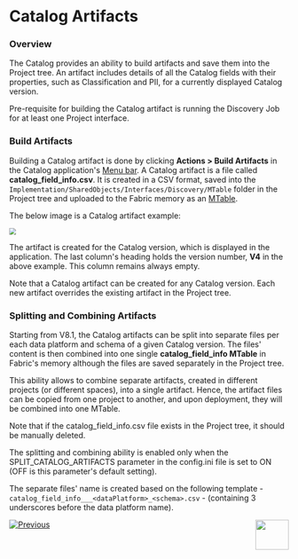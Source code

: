 # Catalog Artifacts

### Overview

The Catalog provides an ability to build artifacts and save them into the Project tree. An artifact includes details of all the Catalog fields with their properties, such as Classification and PII, for a currently displayed Catalog version. 

Pre-requisite for building the Catalog artifact is running the Discovery Job for at least one Project interface.

### Build Artifacts

Building a Catalog artifact is done by clicking **Actions > Build Artifacts** in the Catalog application's [Menu bar](05_catalog_app.md#menu-bar). A Catalog artifact is a file called **catalog_field_info.csv**. It is created in a CSV format, saved into the ```Implementation/SharedObjects/Interfaces/Discovery/MTable``` folder in the Project tree and uploaded to the Fabric memory as an [MTable](/articles/09_translations/06_mtables_overview.md).

The below image is a Catalog artifact example:

<img src="images/catalog_info_mtable.png" style="zoom:75%;" />

The artifact is created for the Catalog version, which is displayed in the application. The last column's heading holds the version number, **V4** in the above example. This column remains always empty.

Note that a Catalog artifact can be created for any Catalog version. Each new artifact overrides the existing artifact in the Project tree.

### Splitting and Combining Artifacts

Starting from V8.1, the Catalog artifacts can be split into separate files per each data platform and schema of a given Catalog version. The files' content is then combined into one single **catalog_field_info MTable** in Fabric's memory although the files are saved separately in the Project tree. 

This ability allows to combine separate artifacts, created in different projects (or different spaces), into a single artifact. Hence, the artifact files can be copied from one project to another, and upon deployment, they will be combined into one MTable.

Note that if the catalog_field_info.csv file exists in the Project tree, it should be manually deleted.

The splitting and combining ability is enabled only when the SPLIT_CATALOG_ARTIFACTS parameter in the config.ini file is set to ON (OFF is this parameter's default setting).

The separate files' name is created based on the following template - ```catalog_field_info___<dataPlatform>_<schema>.csv``` - (containing 3 underscores before the data platform name).



[![Previous](/articles/images/Previous.png)](08a_filter_catalog.md)[<img align="right" width="60" height="54" src="/articles/images/Next.png">](10_catalog_settings.md) 








